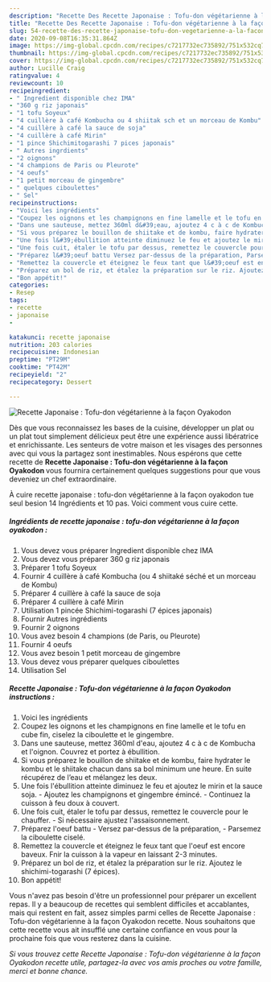 ```yaml
---
description: "Recette Des Recette Japonaise : Tofu-don végétarienne à la façon Oyakodon"
title: "Recette Des Recette Japonaise : Tofu-don végétarienne à la façon Oyakodon"
slug: 54-recette-des-recette-japonaise-tofu-don-vegetarienne-a-la-facon-oyakodon
date: 2020-09-08T16:35:31.864Z
image: https://img-global.cpcdn.com/recipes/c7217732ec735892/751x532cq70/recette-japonaise-tofu-don-vegetarienne-a-la-facon-oyakodon-photo-principale-de-la-recette.jpg
thumbnail: https://img-global.cpcdn.com/recipes/c7217732ec735892/751x532cq70/recette-japonaise-tofu-don-vegetarienne-a-la-facon-oyakodon-photo-principale-de-la-recette.jpg
cover: https://img-global.cpcdn.com/recipes/c7217732ec735892/751x532cq70/recette-japonaise-tofu-don-vegetarienne-a-la-facon-oyakodon-photo-principale-de-la-recette.jpg
author: Lucille Craig
ratingvalue: 4
reviewcount: 10
recipeingredient:
- " Ingredient disponible chez IMA"
- "360 g riz japonais"
- "1 tofu Soyeux"
- "4 cuillère à café Kombucha ou 4 shiitak sch et un morceau de Kombu"
- "4 cuillère à café la sauce de soja"
- "4 cuillère à café Mirin"
- "1 pince Shichimitogarashi 7 pices japonais"
- " Autres ingrdients"
- "2 oignons"
- "4 champions de Paris ou Pleurote"
- "4 oeufs"
- "1 petit morceau de gingembre"
- " quelques ciboulettes"
- " Sel"
recipeinstructions:
- "Voici les ingrédients"
- "Coupez les oignons et les champignons en fine lamelle et le tofu en cube fin, ciselez la ciboulette et le gingembre."
- "Dans une sauteuse, mettez 360ml d&#39;eau, ajoutez 4 c à c de Kombucha et l&#39;oignon. Couvrez et portez à ébullition."
- "Si vous préparez le bouillon de shiitake et de kombu, faire hydrater le kombu et le shiitake chacun dans sa bol minimum une heure. En suite récupérez de l’eau et mélangez les deux."
- "Une fois l&#39;ébullition atteinte diminuez le feu et ajoutez le mirin et la sauce soja. Ajoutez les champignons et gingembre émincé. Continuez la cuisson à feu doux à couvert."
- "Une fois cuit, étaler le tofu par dessus, remettez le couvercle pour le chauffer. Si nécessaire ajustez l&#39;assaisonnement."
- "Préparez l&#39;oeuf battu Versez par-dessus de la préparation, Parsemez la ciboulette ciselé."
- "Remettez la couvercle et éteignez le feux tant que l&#39;oeuf est encore baveux. Fnir la cuisson à la vapeur en laissant 2-3 minutes."
- "Préparez un bol de riz, et étalez la préparation sur le riz. Ajoutez le shichimi-togarashi (7 épices)."
- "Bon appétit!"
categories:
- Resep
tags:
- recette
- japonaise
- 

katakunci: recette japonaise  
nutrition: 203 calories
recipecuisine: Indonesian
preptime: "PT29M"
cooktime: "PT42M"
recipeyield: "2"
recipecategory: Dessert

---
```



![Recette Japonaise : Tofu-don végétarienne à la façon Oyakodon](https://img-global.cpcdn.com/recipes/c7217732ec735892/751x532cq70/recette-japonaise-tofu-don-vegetarienne-a-la-facon-oyakodon-photo-principale-de-la-recette.jpg)

Dès que vous reconnaissez les bases de la cuisine, développer un plat ou un plat tout simplement délicieux peut être une expérience aussi libératrice et enrichissante. Les senteurs de votre maison et les visages des personnes avec qui vous la partagez sont inestimables. Nous espérons que cette recette de <strong> Recette Japonaise : Tofu-don végétarienne à la façon Oyakodon </strong> vous fournira certainement quelques suggestions pour que vous deveniez un chef extraordinaire.

<!--inarticleads1-->

À cuire recette japonaise : tofu-don végétarienne à la façon oyakodon tue seul besion 14 Ingrédients et 10 pas. Voici comment vous cuire cette.

##### Ingrédients de recette japonaise : tofu-don végétarienne à la façon oyakodon :

1. Vous devez vous préparer  Ingredient disponible chez IMA
1. Vous devez vous préparer 360 g riz japonais
1. Préparer 1 tofu Soyeux
1. Fournir 4 cuillère à café Kombucha (ou 4 shiitaké séché et un morceau de Kombu)
1. Préparer 4 cuillère à café la sauce de soja
1. Préparer 4 cuillère à café Mirin
1. Utilisation 1 pincée Shichimi-togarashi (7 épices japonais)
1. Fournir  Autres ingrédients
1. Fournir 2 oignons
1. Vous avez besoin 4 champions (de Paris, ou Pleurote)
1. Fournir 4 oeufs
1. Vous avez besoin 1 petit morceau de gingembre
1. Vous devez vous préparer  quelques ciboulettes
1. Utilisation  Sel




<!--inarticleads2-->

##### Recette Japonaise : Tofu-don végétarienne à la façon Oyakodon instructions :

1. Voici les ingrédients
1. Coupez les oignons et les champignons en fine lamelle et le tofu en cube fin, ciselez la ciboulette et le gingembre.
1. Dans une sauteuse, mettez 360ml d&#39;eau, ajoutez 4 c à c de Kombucha et l&#39;oignon. Couvrez et portez à ébullition.
1. Si vous préparez le bouillon de shiitake et de kombu, faire hydrater le kombu et le shiitake chacun dans sa bol minimum une heure. En suite récupérez de l’eau et mélangez les deux.
1. Une fois l&#39;ébullition atteinte diminuez le feu et ajoutez le mirin et la sauce soja. - Ajoutez les champignons et gingembre émincé. - Continuez la cuisson à feu doux à couvert.
1. Une fois cuit, étaler le tofu par dessus, remettez le couvercle pour le chauffer. - Si nécessaire ajustez l&#39;assaisonnement.
1. Préparez l&#39;oeuf battu - Versez par-dessus de la préparation, - Parsemez la ciboulette ciselé.
1. Remettez la couvercle et éteignez le feux tant que l&#39;oeuf est encore baveux. Fnir la cuisson à la vapeur en laissant 2-3 minutes.
1. Préparez un bol de riz, et étalez la préparation sur le riz. Ajoutez le shichimi-togarashi (7 épices).
1. Bon appétit!




<!--inarticleads1-->

<p>
Vous n'avez pas besoin d'être un professionnel pour préparer un excellent repas. Il y a beaucoup de recettes qui semblent difficiles et accablantes, mais qui restent en fait, assez simples parmi celles de Recette Japonaise : Tofu-don végétarienne à la façon Oyakodon recette. Nous souhaitons que cette recette vous ait insufflé une certaine confiance en vous pour la prochaine fois que vous resterez dans la cuisine.
</p>

<p>
<i>Si vous trouvez cette Recette Japonaise : Tofu-don végétarienne à la façon Oyakodon recette utile, partagez-la avec vos amis proches ou votre famille, merci et bonne chance.</i>
</p>
